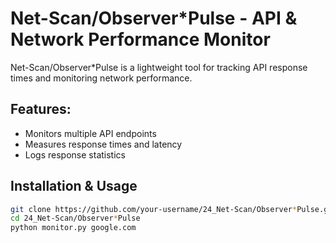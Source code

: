 # Net-Scan/Observer*Pulse - API & Network Performance Monitor  

Net-Scan/Observer*Pulse is a lightweight tool for tracking API response times and monitoring network performance.

## Features:
- Monitors multiple API endpoints  
- Measures response times and latency  
- Logs response statistics  

## Installation & Usage  
```bash
git clone https://github.com/your-username/24_Net-Scan/Observer*Pulse.git  
cd 24_Net-Scan/Observer*Pulse  
python monitor.py google.com  

